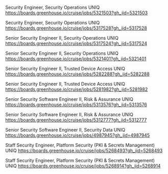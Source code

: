 Security Engineer, Security Operations UNIQ https://boards.greenhouse.io/cruise/jobs/5321503?gh_jid=5321503

Security Engineer, Security Operations UNIQ https://boards.greenhouse.io/cruise/jobs/5317528?gh_jid=5317528

Senior Security Engineer II, Security Operations UNIQ https://boards.greenhouse.io/cruise/jobs/5317524?gh_jid=5317524

Senior Security Engineer II, Security Operations UNIQ https://boards.greenhouse.io/cruise/jobs/5321401?gh_jid=5321401

Senior Security Engineer II, Trusted Device Access UNIQ https://boards.greenhouse.io/cruise/jobs/5282288?gh_jid=5282288

Senior Security Engineer II, Trusted Device Access UNIQ https://boards.greenhouse.io/cruise/jobs/5281982?gh_jid=5281982

Senior Security Software Engineer II, Risk & Assurance UNIQ https://boards.greenhouse.io/cruise/jobs/5313576?gh_jid=5313576

Senior Security Software Engineer II, Risk & Assurance UNIQ https://boards.greenhouse.io/cruise/jobs/5312777?gh_jid=5312777

Senior Security Software Engineer II, Security Data  UNIQ https://boards.greenhouse.io/cruise/jobs/4987945?gh_jid=4987945

Staff Security Engineer, Platform Security (PKI & Secrets Management) UNIQ https://boards.greenhouse.io/cruise/jobs/5268493?gh_jid=5268493

Staff Security Engineer, Platform Security (PKI & Secrets Management) UNIQ https://boards.greenhouse.io/cruise/jobs/5268914?gh_jid=5268914


